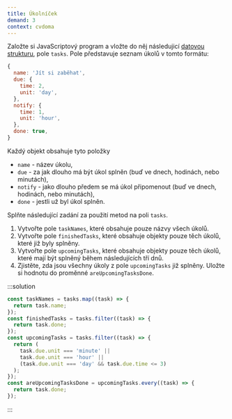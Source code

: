 ```yaml
---
title: Úkolníček
demand: 3
context: cvdoma
---
```


Založte si JavaScriptový program a vložte do něj následujicí [datovou strukturu](assets/tasks.js), pole `tasks`. Pole představuje seznam úkolů v tomto formátu:

```js
{
  name: 'Jít si zaběhat',
  due: {
    time: 2,
    unit: 'day',
  },
  notify: {
    time: 1,
    unit: 'hour',
  },
  done: true,
}
```

Každý objekt obsahuje tyto položky

- `name` - název úkolu,
- `due` - za jak dlouho má být úkol splněn (buď ve dnech, hodinách, nebo minutách),
- `notify` - jako dlouho předem se má úkol připomenout (buď ve dnech, hodinách, nebo minutách),
- `done` - jestli už byl úkol splněn.

Splňte následující zadání za použití metod na poli `tasks`.

1. Vytvořte pole `taskNames`, které obsahuje pouze názvy všech úkolů.
1. Vytvořte pole `finishedTasks`, které obsahuje objekty pouze těch úkolů, které již byly splněny.
1. Vytvořte pole `upcomingTasks`, které obsahuje objekty pouze těch úkolů, které mají být splněný během následujících tří dnů.
1. Zjistěte, zda jsou všechny úkoly z pole `upcomingTasks` již splněny. Uložte si hodnotu do proměnné `areUpcomingTasksDone`.

:::solution

```js
const taskNames = tasks.map((task) => {
  return task.name;
});
const finishedTasks = tasks.filter((task) => {
  return task.done;
});
const upcomingTasks = tasks.filter((task) => {
  return (
    task.due.unit === 'minute' ||
    task.due.unit === 'hour' ||
    (task.due.unit === 'day' && task.due.time <= 3)
  );
});
const areUpcomingTasksDone = upcomingTasks.every((task) => {
  return task.done;
});
```

:::
